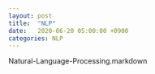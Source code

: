 ```yaml
---
layout: post
title:  "NLP"
date:   2020-06-20 05:00:00 +0900
categories: NLP
---
```


Natural-Language-Processing.markdown
